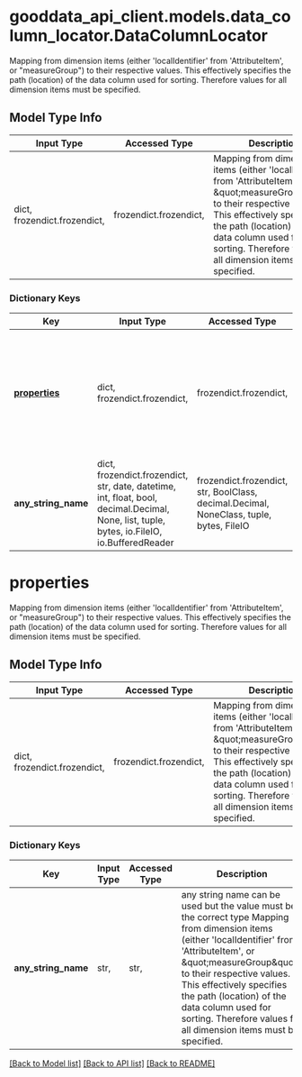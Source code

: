 # gooddata_api_client.models.data_column_locator.DataColumnLocator

Mapping from dimension items (either 'localIdentifier' from 'AttributeItem', or \"measureGroup\") to their respective values. This effectively specifies the path (location) of the data column used for sorting. Therefore values for all dimension items must be specified.

## Model Type Info
Input Type | Accessed Type | Description | Notes
------------ | ------------- | ------------- | -------------
dict, frozendict.frozendict,  | frozendict.frozendict,  | Mapping from dimension items (either &#x27;localIdentifier&#x27; from &#x27;AttributeItem&#x27;, or \&quot;measureGroup\&quot;) to their respective values. This effectively specifies the path (location) of the data column used for sorting. Therefore values for all dimension items must be specified. | 

### Dictionary Keys
Key | Input Type | Accessed Type | Description | Notes
------------ | ------------- | ------------- | ------------- | -------------
**[properties](#properties)** | dict, frozendict.frozendict,  | frozendict.frozendict,  | Mapping from dimension items (either &#x27;localIdentifier&#x27; from &#x27;AttributeItem&#x27;, or \&quot;measureGroup\&quot;) to their respective values. This effectively specifies the path (location) of the data column used for sorting. Therefore values for all dimension items must be specified. | 
**any_string_name** | dict, frozendict.frozendict, str, date, datetime, int, float, bool, decimal.Decimal, None, list, tuple, bytes, io.FileIO, io.BufferedReader | frozendict.frozendict, str, BoolClass, decimal.Decimal, NoneClass, tuple, bytes, FileIO | any string name can be used but the value must be the correct type | [optional]

# properties

Mapping from dimension items (either 'localIdentifier' from 'AttributeItem', or \"measureGroup\") to their respective values. This effectively specifies the path (location) of the data column used for sorting. Therefore values for all dimension items must be specified.

## Model Type Info
Input Type | Accessed Type | Description | Notes
------------ | ------------- | ------------- | -------------
dict, frozendict.frozendict,  | frozendict.frozendict,  | Mapping from dimension items (either &#x27;localIdentifier&#x27; from &#x27;AttributeItem&#x27;, or \&quot;measureGroup\&quot;) to their respective values. This effectively specifies the path (location) of the data column used for sorting. Therefore values for all dimension items must be specified. | 

### Dictionary Keys
Key | Input Type | Accessed Type | Description | Notes
------------ | ------------- | ------------- | ------------- | -------------
**any_string_name** | str,  | str,  | any string name can be used but the value must be the correct type Mapping from dimension items (either &#x27;localIdentifier&#x27; from &#x27;AttributeItem&#x27;, or \&quot;measureGroup\&quot;) to their respective values. This effectively specifies the path (location) of the data column used for sorting. Therefore values for all dimension items must be specified. | [optional] 

[[Back to Model list]](../../README.md#documentation-for-models) [[Back to API list]](../../README.md#documentation-for-api-endpoints) [[Back to README]](../../README.md)
